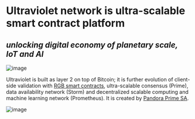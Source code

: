 # Ultraviolet network is ultra-scalable smart contract platform

## *unlocking digital economy of planetary scale, IoT and AI*

![image](https://github.com/ultraviolet-network/.github/assets/372034/c59a76d8-838b-4417-90dd-92c716b68d11)

Ultraviolet is built as layer 2 on top of Bitcoin; it is further evolution of client-side validation with [RGB smart contracts](https://rgb.tech), ultra-scalable consensus (Prime), data availability network (Storm) and decentralized scalable computing and machine learning network (Prometheus). It is created by [Pandora Prime SA](https://github.com/pandora-prime).

![image](https://github.com/ultraviolet-network/.github/assets/372034/77c89b2f-7fd2-478a-979e-183660b5078f)
